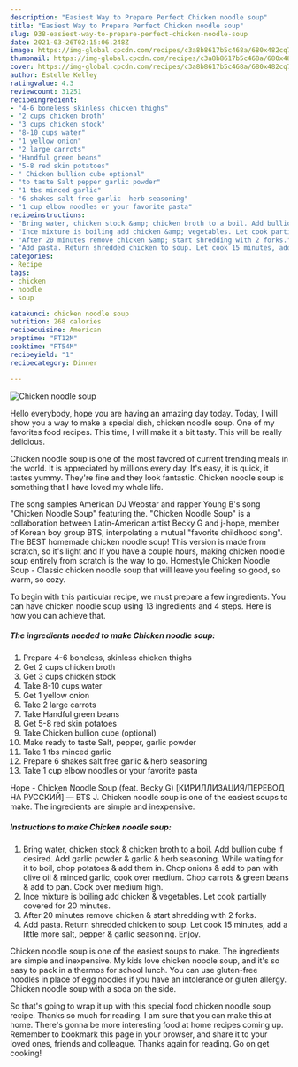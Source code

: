```yaml
---
description: "Easiest Way to Prepare Perfect Chicken noodle soup"
title: "Easiest Way to Prepare Perfect Chicken noodle soup"
slug: 938-easiest-way-to-prepare-perfect-chicken-noodle-soup
date: 2021-03-26T02:15:06.248Z
image: https://img-global.cpcdn.com/recipes/c3a8b8617b5c468a/680x482cq70/chicken-noodle-soup-recipe-main-photo.jpg
thumbnail: https://img-global.cpcdn.com/recipes/c3a8b8617b5c468a/680x482cq70/chicken-noodle-soup-recipe-main-photo.jpg
cover: https://img-global.cpcdn.com/recipes/c3a8b8617b5c468a/680x482cq70/chicken-noodle-soup-recipe-main-photo.jpg
author: Estelle Kelley
ratingvalue: 4.3
reviewcount: 31251
recipeingredient:
- "4-6 boneless skinless chicken thighs"
- "2 cups chicken broth"
- "3 cups chicken stock"
- "8-10 cups water"
- "1 yellow onion"
- "2 large carrots"
- "Handful green beans"
- "5-8 red skin potatoes"
- " Chicken bullion cube optional"
- "to taste Salt pepper garlic powder"
- "1 tbs minced garlic"
- "6 shakes salt free garlic  herb seasoning"
- "1 cup elbow noodles or your favorite pasta"
recipeinstructions:
- "Bring water, chicken stock &amp; chicken broth to a boil. Add bullion cube if desired. Add garlic powder &amp; garlic &amp; herb seasoning. While waiting for it to boil, chop potatoes &amp; add them in. Chop onions &amp; add to pan with olive oil &amp; minced garlic, cook over medium. Chop carrots &amp; green beans &amp; add to pan. Cook over medium high."
- "Ince mixture is boiling add chicken &amp; vegetables. Let cook partially covered for 20 minutes."
- "After 20 minutes remove chicken &amp; start shredding with 2 forks."
- "Add pasta. Return shredded chicken to soup. Let cook 15 minutes, add a little more salt, pepper &amp; garlic seasoning. Enjoy."
categories:
- Recipe
tags:
- chicken
- noodle
- soup

katakunci: chicken noodle soup 
nutrition: 268 calories
recipecuisine: American
preptime: "PT12M"
cooktime: "PT54M"
recipeyield: "1"
recipecategory: Dinner

---
```



![Chicken noodle soup](https://img-global.cpcdn.com/recipes/c3a8b8617b5c468a/680x482cq70/chicken-noodle-soup-recipe-main-photo.jpg)

Hello everybody, hope you are having an amazing day today. Today, I will show you a way to make a special dish, chicken noodle soup. One of my favorites food recipes. This time, I will make it a bit tasty. This will be really delicious.

Chicken noodle soup is one of the most favored of current trending meals in the world. It is appreciated by millions every day. It's easy, it is quick, it tastes yummy. They're fine and they look fantastic. Chicken noodle soup is something that I have loved my whole life.

The song samples American DJ Webstar and rapper Young B&#39;s song &#34;Chicken Noodle Soup&#34; featuring the. &#34;Chicken Noodle Soup&#34; is a collaboration between Latin-American artist Becky G and j-hope, member of Korean boy group BTS, interpolating a mutual &#34;favorite childhood song&#34;. The BEST homemade chicken noodle soup! This version is made from scratch, so it&#39;s light and If you have a couple hours, making chicken noodle soup entirely from scratch is the way to go. Homestyle Chicken Noodle Soup - Classic chicken noodle soup that will leave you feeling so good, so warm, so cozy.


To begin with this particular recipe, we must prepare a few ingredients. You can have chicken noodle soup using 13 ingredients and 4 steps. Here is how you can achieve that.

<!--inarticleads1-->

##### The ingredients needed to make Chicken noodle soup:

1. Prepare 4-6 boneless, skinless chicken thighs
1. Get 2 cups chicken broth
1. Get 3 cups chicken stock
1. Take 8-10 cups water
1. Get 1 yellow onion
1. Take 2 large carrots
1. Take Handful green beans
1. Get 5-8 red skin potatoes
1. Take  Chicken bullion cube (optional)
1. Make ready to taste Salt, pepper, garlic powder
1. Take 1 tbs minced garlic
1. Prepare 6 shakes salt free garlic &amp; herb seasoning
1. Take 1 cup elbow noodles or your favorite pasta


Hope - Chicken Noodle Soup (feat. Becky G) [КИРИЛЛИЗАЦИЯ/ПЕРЕВОД НА РУССКИЙ] — BTS J. Chicken noodle soup is one of the easiest soups to make. The ingredients are simple and inexpensive. 

<!--inarticleads2-->

##### Instructions to make Chicken noodle soup:

1. Bring water, chicken stock &amp; chicken broth to a boil. Add bullion cube if desired. Add garlic powder &amp; garlic &amp; herb seasoning. While waiting for it to boil, chop potatoes &amp; add them in. Chop onions &amp; add to pan with olive oil &amp; minced garlic, cook over medium. Chop carrots &amp; green beans &amp; add to pan. Cook over medium high.
1. Ince mixture is boiling add chicken &amp; vegetables. Let cook partially covered for 20 minutes.
1. After 20 minutes remove chicken &amp; start shredding with 2 forks.
1. Add pasta. Return shredded chicken to soup. Let cook 15 minutes, add a little more salt, pepper &amp; garlic seasoning. Enjoy.


Chicken noodle soup is one of the easiest soups to make. The ingredients are simple and inexpensive. My kids love chicken noodle soup, and it&#39;s so easy to pack in a thermos for school lunch. You can use gluten-free noodles in place of egg noodles if you have an intolerance or gluten allergy. Chicken noodle soup with a soda on the side. 

So that's going to wrap it up with this special food chicken noodle soup recipe. Thanks so much for reading. I am sure that you can make this at home. There's gonna be more interesting food at home recipes coming up. Remember to bookmark this page in your browser, and share it to your loved ones, friends and colleague. Thanks again for reading. Go on get cooking!

